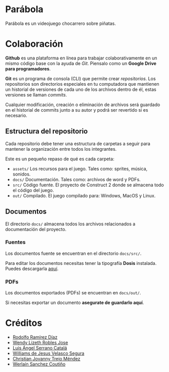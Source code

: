# Parábola

Parábola es un videojuego chocarrero sobre piñatas.

# Colaboración

**Github** es una plataforma en línea para trabajar colaborativamente en un mismo código base con la ayuda de *Git*. Piensalo como un **Google Drive para programadores**.

**Git** es un programa de consola (CLI) que permite crear *repositorios*. Los repositorios son directorios especiales en tu computadora que mantienen un historial de versiones de cada uno de los archivos dentro de él, estas versiones se llaman *commits*.

Cualquier modificación, creación o eliminación de archivos será guardado en el historial de commits junto a su autor y podrá ser revertido si es necesario.

## Estructura del repositorio

Cada repositorio debe tener una estructura de carpetas a seguir para mantener la organización entre todos los integrantes.

Este es un pequeño repaso de qué es cada carpeta:

- `assets/` Los recursos para el juego. Tales como: sprites, música, sonidos.
- `docs/` Documentación. Tales como: archivos de word y PDFs.
- `src/` Código fuente. El proyecto de Construct 2 donde se almacena todo el código del juego.
- `out/` Compilado. El juego compilado para: Windows, MacOS y Linux.

## Documentos

El directorio `docs/` almacena todos los archivos relacionados a documentación del proyecto.
### Fuentes

Los documentos fuente se encuentran en el directorio `docs/src/`.

Para editar los documentos necesitas tener la tipografía **Dosis** instalada. Puedes descargarla [aquí](https://fonts.google.com/download?family=Dosis).

### PDFs

Los documentos exportados (PDFs) se encuentran en `docs/out/`.

Si necesitas exportar un documento **asegurate de guardarlo aquí**.

# Créditos

- [Rodolfo Ramírez Díaz ](https://github.com/lradaurl)
- [Wendy Lizeth Robles Jose](https://github.com/Jamaica0303)
- [Luis Ángel Serrano Catalá](https://github.com/LuanHimmlisch)
- [Williams de Jesus Velasco Segura](https://github.com/WILLIAMSV10)
- [Christian Jovanny Trejo Méndez](https://github.com/NovaSlaher)
- [Werlaín  Sanchez Coutiño](https://github.com/ichigokurosaki010703)
